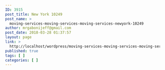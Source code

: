 ```yaml
---
ID: 3915
post_title: New York 10249
post_name: >
  moving-services-moving-services-moving-services-newyork-10249
author: mrgabonijeff@gmail.com
post_date: 2018-03-28 01:37:57
layout: page
link: >
  http://localhost/wordpress/moving-services-moving-services-moving-services-newyork-10249/
published: true
tags: [ ]
categories: [ ]
---
```

